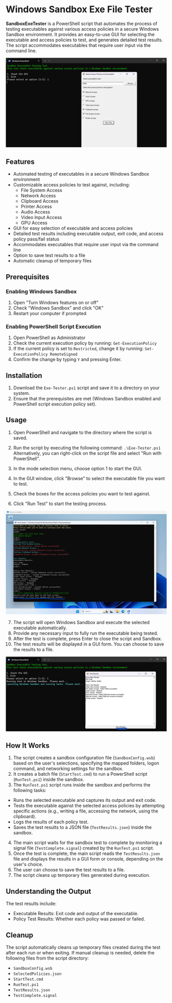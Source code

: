 # Windows Sandbox Exe File Tester

**SandboxExeTester** is a PowerShell script that automates the process of testing executables against various access policies in a secure Windows Sandbox environment. It provides an easy-to-use GUI for selecting the executable and access policies to test, and generates detailed test results. The script accommodates executables that require user input via the command line.

![SandboxExeTester GUI](screenshots/2%20-%20host%20script.png)

## Features

- Automated testing of executables in a secure Windows Sandbox environment
- Customizable access policies to test against, including:
    - File System Access
    - Network Access
    - Clipboard Access
    - Printer Access
    - Audio Access
    - Video Input Access
    - GPU Access
- GUI for easy selection of executable and access policies
- Detailed test results including executable output, exit code, and access policy pass/fail status
- Accommodates executables that require user input via the command line
- Option to save test results to a file
- Automatic cleanup of temporary files

## Prerequisites

### Enabling Windows Sandbox

1. Open "Turn Windows features on or off"
2. Check "Windows Sandbox" and click "OK"
3. Restart your computer if prompted

### Enabling PowerShell Script Execution

1. Open PowerShell as Administrator
2. Check the current execution policy by running: `Get-ExecutionPolicy`
3. If the current policy is set to `Restricted`, change it by running: `Set-ExecutionPolicy RemoteSigned`
4. Confirm the change by typing `Y` and pressing Enter.

## Installation

1. Download the `Exe-Tester.ps1` script and save it to a directory on your system.
2. Ensure that the prerequisites are met (Windows Sandbox enabled and PowerShell script execution policy set).

## Usage

1. Open PowerShell and navigate to the directory where the script is saved.
2. Run the script by executing the following command: `.\Exe-Tester.ps1`
Alternatively, you can right-click on the script file and select "Run with PowerShell".

3. In the mode selection menu, choose option 1 to start the GUI.
4. In the GUI window, click "Browse" to select the executable file you want to test.
5. Check the boxes for the access policies you want to test against.
6. Click "Run Test" to start the testing process.

![SandboxExeTester Test Running](screenshots/4%20-%20sandbox%20after%20tests.png)

7. The script will open Windows Sandbox and execute the selected executable automatically.
8. Provide any necessary input to fully run the executable being tested.
9. After the test is complete, press Enter to close the script and Sandbox.
10. The test results will be displayed in a GUI form. You can choose to save the results to a file.

![SandboxExeTester Test Results](screenshots/6%20-%20host%20save%20results.png)

## How It Works

1. The script creates a sandbox configuration file (`SandboxConfig.wsb`) based on the user's selections, specifying the mapped folders, logon command, and networking settings for the sandbox.
2. It creates a batch file (`StartTest.cmd`) to run a PowerShell script (`RunTest.ps1`) inside the sandbox.
3. The `RunTest.ps1` script runs inside the sandbox and performs the following tasks:
- Runs the selected executable and captures its output and exit code.
- Tests the executable against the selected access policies by attempting specific actions (e.g., writing a file, accessing the network, using the clipboard).
- Logs the results of each policy test.
- Saves the test results to a JSON file (`TestResults.json`) inside the sandbox.
4. The main script waits for the sandbox test to complete by monitoring a signal file (`TestComplete.signal`) created by the `RunTest.ps1` script.
5. Once the test is complete, the main script reads the `TestResults.json` file and displays the results in a GUI form or console, depending on the user's choice.
6. The user can choose to save the test results to a file.
7. The script cleans up temporary files generated during execution.

## Understanding the Output

The test results include:
- Executable Results: Exit code and output of the executable.
- Policy Test Results: Whether each policy was passed or failed.

## Cleanup

The script automatically cleans up temporary files created during the test after each run or when exiting. If manual cleanup is needed, delete the following files from the script directory:
- `SandboxConfig.wsb`
- `SelectedPolicies.json`
- `StartTest.cmd`
- `RunTest.ps1`
- `TestResults.json`
- `TestComplete.signal`
